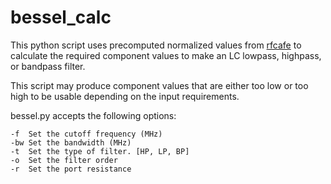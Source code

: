 # bessel_calc

This python script uses precomputed normalized values from
[rfcafe](http://www.rfcafe.com/references/electrical/bessel-proto-values.htm)
to calculate the required component values to make an LC lowpass, highpass,
or bandpass filter.

This script may produce component values that are either too low or too high
to be usable depending on the input requirements.

bessel.py accepts the following options:
```
-f	Set the cutoff frequency (MHz)
-bw	Set the bandwidth (MHz)
-t	Set the type of filter. [HP, LP, BP]
-o	Set the filter order
-r	Set the port resistance
```
